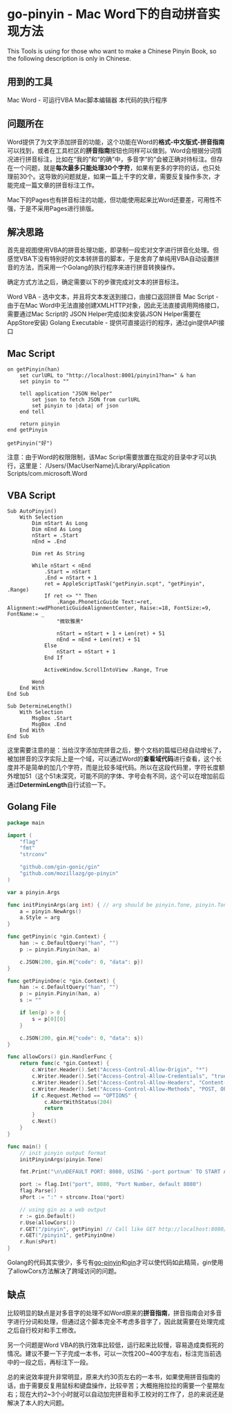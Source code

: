 # go-pinyin - Mac Word下的自动拼音实现方法

This Tools is using for those who want to make a Chinese Pinyin Book, so the following description is only in Chinese.

## 用到的工具

Mac Word - 可运行VBA
Mac脚本编辑器
本代码的执行程序

## 问题所在

Word提供了为文字添加拼音的功能，这个功能在Word的**格式-中文版式-拼音指南**可以找到，或者在工具栏区的**拼音指南**按钮也同样可以做到。Word会根据分词情况进行拼音标注，比如在“我的”和“的确”中，多音字“的”会被正确对待标注。但存在一个问题，就是**每次最多只能处理30个字符**，如果有更多的字符的话，也只处理前30个。这导致的问题就是，如果一篇上千字的文章，需要反复操作多次，才能完成一篇文章的拼音标注工作。

Mac下的Pages也有拼音标注的功能，但功能使用起来比Word还要差，可用性不强，于是不采用Pages进行排版。

## 解决思路

首先是视图使用VBA的拼音处理功能，即录制一段宏对文字进行拼音化处理。但感觉VBA下没有特别好的文本转拼音的脚本，于是舍弃了单纯用VBA自动设置拼音的方法，而采用一个Golang的执行程序来进行拼音转换操作。

确定方式方法之后，确定需要以下的步骤完成对文本的拼音标注。

Word VBA            - 选中文本，并且将文本发送到接口，由接口返回拼音
Mac Script          - 由于在Mac Word中无法直接创建XMLHTTP对象，因此无法直接调用网络接口，需要通过Mac Script的 JSON Helper完成(如未安装JSON Helper需要在AppStore安装)
Golang Executable   - 提供可直接运行的程序，通过gin提供API接口

## Mac Script

```
on getPinyin(han)
	set curlURL to "http://localhost:8001/pinyin1?han=" & han
	set pinyin to ""

	tell application "JSON Helper"
		set json to fetch JSON from curlURL
		set pinyin to |data| of json
	end tell

	return pinyin
end getPinyin

getPinyin("好")
```

注意：由于Word的权限限制，该Mac Script需要放置在指定的目录中才可以执行，这里是：
/Users/{MacUserName}/Library/Application Scripts/com.microsoft.Word

## VBA Script

``` VB
Sub AutoPinyin()
    With Selection
        Dim nStart As Long
        Dim nEnd As Long
        nStart = .Start
        nEnd = .End

        Dim ret As String

        While nStart < nEnd
            .Start = nStart
            .End = nStart + 1
            ret = AppleScriptTask("getPinyin.scpt", "getPinyin", .Range)
            If ret <> "" Then
                .Range.PhoneticGuide Text:=ret, Alignment:=wdPhoneticGuideAlignmentCenter, Raise:=18, FontSize:=9, FontName:= _
                "微软雅黑"

                nStart = nStart + 1 + Len(ret) + 51
                nEnd = nEnd + Len(ret) + 51
            Else
                nStart = nStart + 1
            End If

            ActiveWindow.ScrollIntoView .Range, True

        Wend
    End With
End Sub

Sub DetermineLength()
    With Selection
        MsgBox .Start
        MsgBox .End
    End With
End Sub

```
这里需要注意的是：当给汉字添加完拼音之后，整个文档的篇幅已经自动增长了，被加拼音的汉字实际上是一个域，可以通过Word的**查看域代码**进行查看，这个长度并不是简单的加几个字符，而是比较多域代码。所以在这段代码里，字符长度额外增加51（这个51未深究，可能不同的字体、字号会有不同，这个可以在增加前后通过**DeterminLength**自行试验一下。

## Golang File

``` go
package main

import (
	"flag"
	"fmt"
	"strconv"

	"github.com/gin-gonic/gin"
	"github.com/mozillazg/go-pinyin"
)

var a pinyin.Args

func initPinyinArgs(arg int) { // arg should be pinyin.Tone, pinyin.Tone1, pinyin.Tone2, pinyin.Tone3, see go-pinyin doc
	a = pinyin.NewArgs()
	a.Style = arg
}

func getPinyin(c *gin.Context) {
	han := c.DefaultQuery("han", "")
	p := pinyin.Pinyin(han, a)

	c.JSON(200, gin.H{"code": 0, "data": p})
}

func getPinyinOne(c *gin.Context) {
	han := c.DefaultQuery("han", "")
	p := pinyin.Pinyin(han, a)
	s := ""

	if len(p) > 0 {
		s = p[0][0]
	}

	c.JSON(200, gin.H{"code": 0, "data": s})
}

func allowCors() gin.HandlerFunc {
	return func(c *gin.Context) {
		c.Writer.Header().Set("Access-Control-Allow-Origin", "*")
		c.Writer.Header().Set("Access-Control-Allow-Credentials", "true")
		c.Writer.Header().Set("Access-Control-Allow-Headers", "Content-Type, Content-Length, Accept-Encoding, X-CSRF-Token, Authorization, accept, origin, Cache-Control, X-Requested-With")
		c.Writer.Header().Set("Access-Control-Allow-Methods", "POST, OPTIONS, GET, PUT, DELETE")
		if c.Request.Method == "OPTIONS" {
			c.AbortWithStatus(204)
			return
		}
		c.Next()
	}
}

func main() {
	// init pinyin output format
	initPinyinArgs(pinyin.Tone)

	fmt.Print("\n\nDEFAULT PORT: 8080, USING '-port portnum' TO START ANOTHER PORT.\n\n")

	port := flag.Int("port", 8080, "Port Number, default 8080")
	flag.Parse()
	sPort := ":" + strconv.Itoa(*port)

	// using gin as a web output
	r := gin.Default()
	r.Use(allowCors())
	r.GET("/pinyin", getPinyin) // Call like GET http://localhost:8080/pinyin?han=我来了
	r.GET("/pinyin1", getPinyinOne)
	r.Run(sPort)
}
```

Golang的代码其实很少，多亏有[go-pinyin](github.com/mozillazg/go-pinyin)和[gin](github.com/gin-gonic/gin)才可以使代码如此精简，gin使用了allowCors方法解决了跨域访问的问题。

## 缺点

比较明显的缺点是对多音字的处理不如Word原来的**拼音指南**，拼音指南会对多音字进行分词和处理，但通过这个脚本完全不考虑多音字了，因此就需要在处理完成之后自行校对和手工修改。

另一个问题是Word VBA的执行效率比较低，运行起来比较慢，容易造成类假死的情况。建议不要一下子完成一本书，可以一次性200~400字左右，标注完当前选中的一段之后，再标注下一段。

总的来说效率提升非常明显，原来大约30页左右的一本书，如果使用拼音指南的话，由于需要反复用鼠标和键盘操作，比较辛苦；大概拖拖拉拉的需要一个星期左右；现在大约2~3个小时就可以自动加完拼音和手工校对的工作了，总的来说还是解决了本人的大问题。

